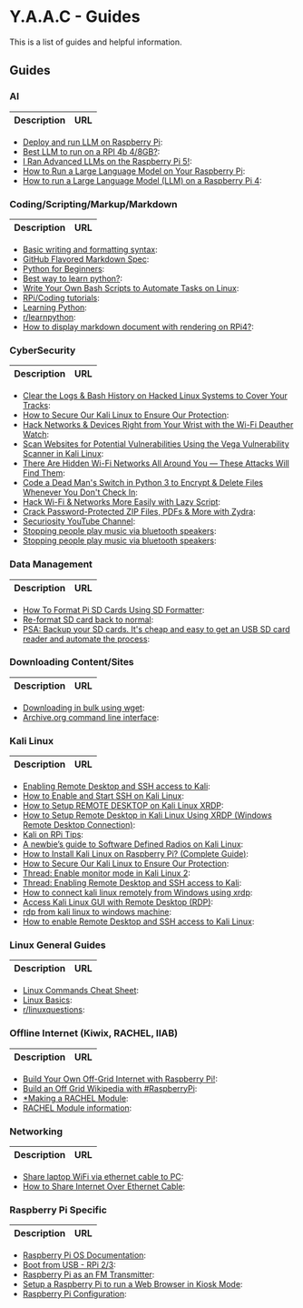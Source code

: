 <!-- ======================================== guides.md Start ======================================== -->


<!-- ------------------------------ Intro Start ------------------------------ -->

# Y.A.A.C - Guides

This is a list of guides and helpful information.

<!-- ------------------------------ Intro End ------------------------------ -->


<!-- ------------------------------ Guides Start ------------------------------ -->

## Guides

<!-- ++++++++++++++++++++ AI Start ++++++++++++++++++++ -->

### AI
Description|URL
---|---
* [Deploy and run LLM on Raspberry Pi](https://www.dfrobot.com/blog-13498.html): 
* [Best LLM to run on a RPI 4b 4/8GB?](https://www.reddit.com/r/LocalLLM/comments/14ztpt1/best_llm_to_run_on_a_rpi_4b_48gb/?rdt=42405): 
* [I Ran Advanced LLMs on the Raspberry Pi 5!](https://www.reddit.com/r/OpenAI/comments/19198xi/i_ran_advanced_llms_on_the_raspberry_pi_5/?rdt=50633): 
* [How to Run a Large Language Model on Your Raspberry Pi](https://www.reddit.com/r/raspberry_pi/comments/11xnsu3/how_to_run_a_large_language_model_on_your/?rdt=52395): 
* [How to run a Large Language Model (LLM) on a Raspberry Pi 4](https://www.reddit.com/r/raspberry_pi/comments/1ati2ki/how_to_run_a_large_language_model_llm_on_a/?rdt=64733): 

<!-- ++++++++++++++++++++ AI End ++++++++++++++++++++ -->

<!-- ++++++++++++++++++++ Coding Start ++++++++++++++++++++ -->

### Coding/Scripting/Markup/Markdown
Description|URL
---|---
* [Basic writing and formatting syntax](https://docs.github.com/en/get-started/writing-on-github/getting-started-with-writing-and-formatting-on-github/basic-writing-and-formatting-syntax): 
* [GitHub Flavored Markdown Spec](https://github.github.com/gfm/): 
* [Python for Beginners](https://www.python.org/about/gettingstarted/): 
* [Best way to learn python?](https://www.reddit.com/r/learnpython/comments/11kcko1/best_way_to_learn_python/): 
* [Write Your Own Bash Scripts to Automate Tasks on Linux](https://null-byte.wonderhowto.com/how-to/write-your-own-bash-scripts-automate-tasks-linux-0296284/): 
* [RPi/Coding tutorials](https://www.youtube.com/@mmshilleh): 
* [Learning Python](https://pimylifeup.com/category/coding/python/): 
* [r/learnpython](https://www.reddit.com/r/learnpython/): 
* [How to display markdown document with rendering on RPi4?](https://forums.raspberrypi.com/viewtopic.php?t=278720): 

<!-- ++++++++++++++++++++ Coding End ++++++++++++++++++++ -->

<!-- ++++++++++++++++++++ CyberSecurity Start ++++++++++++++++++++ -->

### CyberSecurity
Description|URL
---|---
* [Clear the Logs & Bash History on Hacked Linux Systems to Cover Your Tracks](https://null-byte.wonderhowto.com/how-to/clear-logs-bash-history-hacked-linux-systems-cover-your-tracks-remain-undetected-0244768/): 
* [How to Secure Our Kali Linux to Ensure Our Protection](https://www.geeksforgeeks.org/how-to-secure-our-kali-linux-to-ensure-our-protection/?ref=ml_lbp): 
* [Hack Networks & Devices Right from Your Wrist with the Wi-Fi Deauther Watch](https://null-byte.wonderhowto.com/how-to/hack-networks-devices-right-from-your-wrist-with-wi-fi-deauther-watch-0296283/): 
* [Scan Websites for Potential Vulnerabilities Using the Vega Vulnerability Scanner in Kali Linux](https://null-byte.wonderhowto.com/how-to/scan-websites-for-potential-vulnerabilities-using-vega-vulnerability-scanner-kali-linux-0181887/): 
* [There Are Hidden Wi-Fi Networks All Around You — These Attacks Will Find Them](https://null-byte.wonderhowto.com/how-to/there-are-hidden-wi-fi-networks-all-around-you-these-attacks-will-find-them-0237630/): 
* [Code a Dead Man's Switch in Python 3 to Encrypt & Delete Files Whenever You Don't Check In](https://null-byte.wonderhowto.com/how-to/code-dead-mans-switch-python-3-encrypt-delete-files-whenever-you-dont-check-0238095/): 
* [Hack Wi-Fi & Networks More Easily with Lazy Script](https://null-byte.wonderhowto.com/how-to/hack-wi-fi-networks-more-easily-with-lazy-script-0185764/): 
* [Crack Password-Protected ZIP Files, PDFs & More with Zydra](https://null-byte.wonderhowto.com/how-to/crack-password-protected-zip-files-pdfs-more-with-zydra-0207607/): 
* [Securiosity YouTube Channel](https://www.youtube.com/@Securiosity): 
* [Stopping people play music via bluetooth speakers](https://hackaday.io/project/163727-stopping-people-play-music-via-bluetooth-speakers): 
* [Stopping people play music via bluetooth speakers](https://hackaday.io/project/163727-stopping-people-play-music-via-bluetooth-speakers): 

<!-- ++++++++++++++++++++ CyberSecurity End ++++++++++++++++++++ -->

<!-- ++++++++++++++++++++ Data Start ++++++++++++++++++++ -->

### Data Management
Description|URL
---|---
* [How To Format Pi SD Cards Using SD Formatter](https://www.raspberrypi-spy.co.uk/2015/03/how-to-format-pi-sd-cards-using-sd-formatter/): 
* [Re-format SD card back to normal](https://forums.raspberrypi.com/viewtopic.php?t=204167&sid=8ff11f46427bd9df34d5688809002891): 
* [PSA: Backup your SD cards. It's cheap and easy to get an USB SD card reader and automate the process](https://www.reddit.com/r/raspberry_pi/comments/1d8s51a/psa_backup_your_sd_cards_its_cheap_and_easy_to/): 

<!-- ++++++++++++++++++++ Data End ++++++++++++++++++++ -->

<!-- ++++++++++++++++++++ Downloading Start ++++++++++++++++++++ -->

### Downloading Content/Sites
Description|URL
---|---
* [Downloading in bulk using wget](https://blog.archive.org/2012/04/26/downloading-in-bulk-using-wget/): 
* [Archive.org command line interface](https://archive.org/developers/internetarchive/cli.html): 

<!-- ++++++++++++++++++++ Downloading End ++++++++++++++++++++ -->

<!-- ++++++++++++++++++++ Kali Start ++++++++++++++++++++ -->

### Kali Linux
Description|URL
---|---
* [Enabling Remote Desktop and SSH access to Kali](https://www.geeksforgeeks.org/enabling-remote-desktop-and-ssh-access-to-kali/): 
* [How to Enable and Start SSH on Kali Linux](https://www.geeksforgeeks.org/how-to-enable-and-start-ssh-on-kali-linux/): 
* [How to Setup REMOTE DESKTOP on Kali Linux XRDP](https://www.youtube.com/watch?v=TetjB6uj_No): 
* [How to Setup Remote Desktop in Kali Linux Using XRDP (Windows Remote Desktop Connection)](https://www.youtube.com/watch?v=0kFQG-3hkbE): 
* [Kali on RPi Tips](https://raspberrytips.com/use-kali-linux-raspberry-pi/#getting-started-with-kali-linux-on-raspberry-pi): 
* [A newbie’s guide to Software Defined Radios on Kali Linux](https://medium.com/poka-techblog/a-newbies-guide-to-software-defined-radios-on-kali-linux-part-3-using-a-raspberrypi-as-a-85a336a5c62d): 
* [How to Install Kali Linux on Raspberry Pi? (Complete Guide)](https://raspberrytips.com/use-kali-linux-raspberry-pi/#getting-started-with-kali-linux-on-raspberry-pi): 
* [How to Secure Our Kali Linux to Ensure Our Protection](https://www.geeksforgeeks.org/how-to-secure-our-kali-linux-to-ensure-our-protection/?ref=ml_lbp): 
* [Thread: Enable monitor mode in Kali Linux 2](https://forums.kali.org/showthread.php?26486-Enable-monitor-mode-in-Kali-Linux-2): 
* [Thread: Enabling Remote Desktop and SSH access to Kali](https://forums.kali.org/showthread.php?46345-Enabling-Remote-Desktop-and-SSH-access-to-Kali): 
* [How to connect kali linux remotely from Windows using xrdp](https://medium.com/@canonminibeast/how-to-connect-kali-linux-remotely-from-windows-using-xrdp-54ec46cdb455): 
* [Access Kali Linux GUI with Remote Desktop (RDP)](https://shivagyawali.com.np/access-kali-linux-with-remote-desktop-rdp): 
* [rdp from kali linux to windows machine](https://www.reddit.com/r/Kalilinux/comments/fx5ma1/rdp_from_kali_linux_to_windows_machine/): 
* [How to enable Remote Desktop and SSH access to Kali Linux](https://www.fosslinux.com/120180/how-to-enable-remote-desktop-and-ssh-access-to-kali-linux.htm): 

<!-- ++++++++++++++++++++ Kali End ++++++++++++++++++++ -->

<!-- ++++++++++++++++++++ Linux Start ++++++++++++++++++++ -->

### Linux General Guides
Description|URL
---|---
* [Linux Commands Cheat Sheet](https://www.geeksforgeeks.org/linux-commands-cheat-sheet/?ref=outind): 
* [Linux Basics](https://null-byte.wonderhowto.com/how-to/linux-basics/): 
* [r/linuxquestions](https://www.reddit.com/r/linuxquestions/): 

<!-- ++++++++++++++++++++ Linux End ++++++++++++++++++++ -->

<!-- ++++++++++++++++++++ Offline Start ++++++++++++++++++++ -->

### Offline Internet (Kiwix, RACHEL, IIAB)
Description|URL
---|---
* [Build Your Own Off-Grid Internet with Raspberry Pi!](https://www.youtube.com/watch?v=Hp4hLpDFVyg): 
* [Build an Off Grid Wikipedia with #RaspberryPi](https://www.youtube.com/watch?v=R63x2TXm0s8): 
* [*Making a RACHEL Module](https://ftp.worldpossible.org/rachel_plus/tutorials/making_a_rachel_content_module.pdf): 
* [RACHEL Module information](https://community.worldpossible.org/): 

<!-- ++++++++++++++++++++ Offline End ++++++++++++++++++++ -->

<!-- ++++++++++++++++++++ Networking Start ++++++++++++++++++++ -->

### Networking
Description|URL
---|---
* [Share laptop WiFi via ethernet cable to PC](https://answers.microsoft.com/en-us/windows/forum/all/share-laptop-wifi-via-ethernet-cable-to-pc/b8cd07cc-b6b7-4d5a-b8ca-1b7c2bb465ad): 
* [How to Share Internet Over Ethernet Cable](https://www.instructables.com/How-to-share-Internet-over-Ethernet-Cable/): 

<!-- ++++++++++++++++++++ Networking End ++++++++++++++++++++ -->

<!-- ++++++++++++++++++++ RPi Start ++++++++++++++++++++ -->

### Raspberry Pi Specific
Description|URL
---|---
* [Raspberry Pi OS Documentation](https://www.raspberrypi.com/documentation/computers/os.html): 
* [Boot from USB - RPi 2/3](https://pimylifeup.com/raspberry-pi-boot-from-usb/): 
* [Raspberry Pi as an FM Transmitter](https://makezine.com/article/maker-news/raspberry-pi-as-an-fm-transmitter/): 
* [Setup a Raspberry Pi to run a Web Browser in Kiosk Mode](https://die-antwort.eu/techblog/2017-12-setup-raspberry-pi-for-kiosk-mode/): 
* [Raspberry Pi Configuration](https://www.raspberrypi.com/documentation/computers/configuration.html): 

<!-- ++++++++++++++++++++ RPi End ++++++++++++++++++++ -->

<!-- ------------------------------ Guides End ------------------------------ -->


<!-- ------------------------------ Outro Start ------------------------------ -->

<!-- ------------------------------ Outro End ------------------------------ -->


<!-- ======================================== guides.md End ======================================== -->
